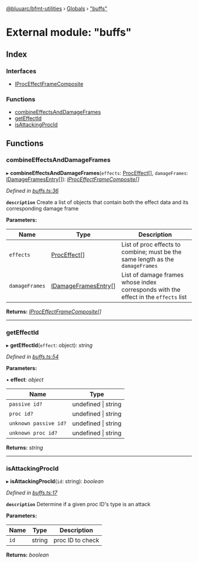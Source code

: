 [@bluuarc/bfmt-utilities](../README.md) › [Globals](../globals.md) › ["buffs"](_buffs_.md)

# External module: "buffs"

## Index

### Interfaces

* [IProcEffectFrameComposite](../interfaces/_buffs_.iproceffectframecomposite.md)

### Functions

* [combineEffectsAndDamageFrames](_buffs_.md#combineeffectsanddamageframes)
* [getEffectId](_buffs_.md#geteffectid)
* [isAttackingProcId](_buffs_.md#isattackingprocid)

## Functions

###  combineEffectsAndDamageFrames

▸ **combineEffectsAndDamageFrames**(`effects`: [ProcEffect](_datamine_types_.md#proceffect)[], `damageFrames`: [IDamageFramesEntry](../interfaces/_datamine_types_.idamageframesentry.md)[]): *[IProcEffectFrameComposite](../interfaces/_buffs_.iproceffectframecomposite.md)[]*

*Defined in [buffs.ts:36](https://github.com/BluuArc/bfmt-utilities/blob/8c37919/src/buffs.ts#L36)*

**`description`** Create a list of objects that contain both the effect data and its corresponding damage frame

**Parameters:**

Name | Type | Description |
------ | ------ | ------ |
`effects` | [ProcEffect](_datamine_types_.md#proceffect)[] | List of proc effects to combine; must be the same length as the `damageFrames` |
`damageFrames` | [IDamageFramesEntry](../interfaces/_datamine_types_.idamageframesentry.md)[] | List of damage frames whose index corresponds with the effect in the `effects` list  |

**Returns:** *[IProcEffectFrameComposite](../interfaces/_buffs_.iproceffectframecomposite.md)[]*

___

###  getEffectId

▸ **getEffectId**(`effect`: object): *string*

*Defined in [buffs.ts:54](https://github.com/BluuArc/bfmt-utilities/blob/8c37919/src/buffs.ts#L54)*

**Parameters:**

▪ **effect**: *object*

Name | Type |
------ | ------ |
`passive id?` | undefined &#124; string |
`proc id?` | undefined &#124; string |
`unknown passive id?` | undefined &#124; string |
`unknown proc id?` | undefined &#124; string |

**Returns:** *string*

___

###  isAttackingProcId

▸ **isAttackingProcId**(`id`: string): *boolean*

*Defined in [buffs.ts:17](https://github.com/BluuArc/bfmt-utilities/blob/8c37919/src/buffs.ts#L17)*

**`description`** Determine if a given proc ID's type is an attack

**Parameters:**

Name | Type | Description |
------ | ------ | ------ |
`id` | string | proc ID to check  |

**Returns:** *boolean*
